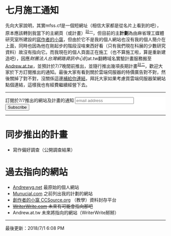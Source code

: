 # 七月施工通知

先向大家說明，其實mfss.cf是一個短網址（相信大家都是從名片上看到的吧），原本應該轉到我當下的主網頁（或計畫）<sup>[註一](#過去指向的網站)</sup>，但目前的主**計劃**為由麻省理工媒體研究室所建設的[寫作者的小窩](https://writerwrite.com)，但由於它不是我的個人網站也沒有我的個人簡介在上面，同時也因為他在剛起步的階段沒啥東西好看（只有我們現在科展的少數研究資料）故沒有指向它。而我現在的個人頁面正在施工（也不算施工啦，算是重新建造吧），因應*財團法人台灣網路資訊中心*的at.tw翻轉域名實驗計畫服務搬至[Andrew.at.tw](#)，並預計於7/7晚間前推出，並隨行推出幾項長期計畫<sup>[註二](#同步推出的計畫)</sup>，歡迎大家於下方訂閱推出的通知。最後大家有看到關於雲端伺服器的特價廣告對不對，然後關掉了對不對，沒關係這邊[補給你連結](https://buyhosting.mfss.cf/summer-sale)，拜託大家如果考慮買雲端伺服器架網站點個連結，這樣我也有經費繼續經營下去。

---

<!-- Begin MailChimp Signup Form -->
<link href="//cdn-images.mailchimp.com/embedcode/slim-10_7.css" rel="stylesheet" type="text/css">
<style type="text/css">
	#mc_embed_signup{background:#fff; clear:left; font:14px Helvetica,Arial,sans-serif; }
	/* Add your own MailChimp form style overrides in your site stylesheet or in this style block.
	   We recommend moving this block and the preceding CSS link to the HEAD of your HTML file. */
</style>
<div id="mc_embed_signup">
<form action="https://andrewyg.us14.list-manage.com/subscribe/post?u=ac8f185b1959c81b196e0364b&amp;id=970ec3e7d6" method="post" id="mc-embedded-subscribe-form" name="mc-embedded-subscribe-form" class="validate" target="_blank" novalidate>
    <div id="mc_embed_signup_scroll">
	<label for="mce-EMAIL">訂閱於7/7推出的網站及計畫的通知</label>
	<input type="email" value="" name="EMAIL" class="email" id="mce-EMAIL" placeholder="email address" required>
    <!-- real people should not fill this in and expect good things - do not remove this or risk form bot signups-->
    <div style="position: absolute; left: -5000px;" aria-hidden="true"><input type="text" name="b_ac8f185b1959c81b196e0364b_970ec3e7d6" tabindex="-1" value=""></div>
    <div class="clear"><input type="submit" value="Subscribe" name="subscribe" id="mc-embedded-subscribe" class="button"></div>
    </div>
</form>
</div>

<!--End mc_embed_signup-->

---

# 同步推出的計畫

* 寫作偏好調查（公開調查結果）

# 過去指向的網站

* [Andrewyg.net](http://andrewyg.net) 最原始的個人網站
* [Munucial.com](http://munucial.com) 之前列出我的計劃的網站
* [創作者的小窩 CCSource.org](http://ccsource.org) （教學）資料封存平台
* ~~[WriterWrite.com](https://writerwrite.com) 未來有可能會指向那吧~~
* Andrew.at.tw 未來將指向的網站（WriterWrite掰掰）

---

最後更新：2018/7/1 6:08 PM
